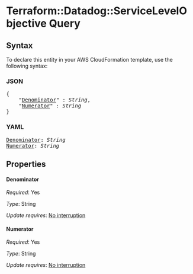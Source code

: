 # Terraform::Datadog::ServiceLevelObjective Query

## Syntax

To declare this entity in your AWS CloudFormation template, use the following syntax:

### JSON

<pre>
{
    "<a href="#denominator" title="Denominator">Denominator</a>" : <i>String</i>,
    "<a href="#numerator" title="Numerator">Numerator</a>" : <i>String</i>
}
</pre>

### YAML

<pre>
<a href="#denominator" title="Denominator">Denominator</a>: <i>String</i>
<a href="#numerator" title="Numerator">Numerator</a>: <i>String</i>
</pre>

## Properties

#### Denominator

_Required_: Yes

_Type_: String

_Update requires_: [No interruption](https://docs.aws.amazon.com/AWSCloudFormation/latest/UserGuide/using-cfn-updating-stacks-update-behaviors.html#update-no-interrupt)

#### Numerator

_Required_: Yes

_Type_: String

_Update requires_: [No interruption](https://docs.aws.amazon.com/AWSCloudFormation/latest/UserGuide/using-cfn-updating-stacks-update-behaviors.html#update-no-interrupt)

